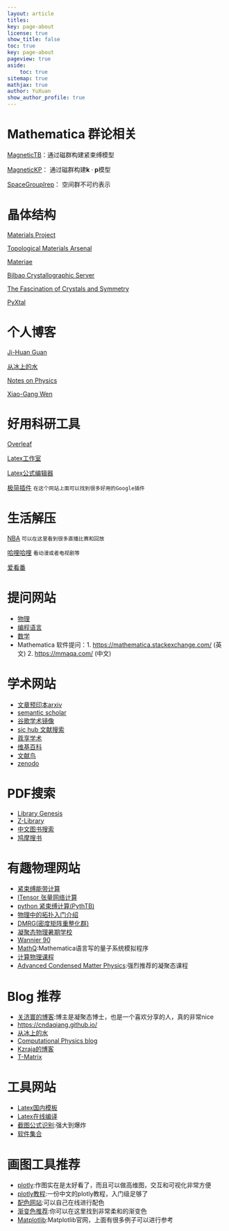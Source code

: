 ```yaml
---
layout: article
titles:
key: page-about
license: true
show_title: false
toc: true
key: page-about
pageview: true
aside:
    toc: true
sitemap: true
mathjax: true
author: YuXuan
show_author_profile: true
---
```

# Mathematica 群论相关
[MagneticTB](https://github.com/zhangzeyingvv/MagneticTB)：通过磁群构建紧束缚模型

[MagneticKP](https://github.com/zhangzeyingvv/MagneticKP)： 通过磁群构建$\mathbf{k}\cdot\mathbf{p}$模型

[SpaceGroupIrep](https://github.com/goodluck1982/SpaceGroupIrep)： 空间群不可约表示

# 晶体结构
[Materials Project](https://materialsproject.org/)

[Topological Materials Arsenal](https://ccmp.nju.edu.cn/)

[Materiae](http://materiae.iphy.ac.cn/#/)

[Bilbao Crystallographic Server](https://cryst.ehu.es/)

[The Fascination of Crystals and Symmetry](https://crystalsymmetry.wordpress.com/)

[PyXtal](https://pyxtal.readthedocs.io/en/latest/index.html)

# 个人博客

[Ji-Huan Guan](https://www.guanjihuan.com/)

[从冰上的水](https://zqw.ink/)

[Notes on Physics](https://phyx.readthedocs.io/en/latest/index.html)

[Xiao-Gang Wen](https://xgwen.mit.edu/)

# 好用科研工具
[Overleaf](https://www.overleaf.com/login)

[Latex工作室](https://www.latexstudio.net/)

[Latex公式编辑器](https://www.latexlive.com/home)

[极简插件](https://chrome.zzzmh.cn/index#ext)
`在这个网站上面可以找到很多好用的Google插件`

# 生活解压

[NBA](http://www.tiyutv.cc/)
`可以在这里看到很多直播比赛和回放`

[哈哩哈哩](http://halihali1.com/)
`看动漫或者电视剧等`

[爱看番](http://www.ikanfan.com/)

# 提问网站

- [物理]( https://physics.stackexchange.com/ )
- [编程语言](https://stackoverflow.com/ )
- [数学]( https://math.stackexchange.com/ )
- Mathematica 软件提问：1. https://mathematica.stackexchange.com/ (英文)   2. https://mmaqa.com/  (中文)

# 学术网站

- [文章预印本arxiv]( https://arxiv.org/ )
- [semantic scholar]( https://www.semanticscholar.org/ )
- [谷歌学术镜像]( https://ac.scmor.com/ )
- [sic hub 文献搜索]( http://www.6453.net/ )
- [蔻享学术]( https://www.koushare.com/ )
- [维基百科]( https://www.wikipedia.org/ )
- [文献鸟]( https://www.storkapp.me/main.php )
- [zenodo]( https://zenodo.org/ )

# PDF搜索

- [Library Genesis]( http://gen.lib.rus.ec/ )
- [Z-Library]( https://z-lib.org/ )
- [中文图书搜索]( http://www.toplinks.cc/s/ )
- [鸠摩搜书]( https://www.jiumodiary.com/ )

# 有趣物理网站

- [紧束缚能带计算]( http://lampx.tugraz.at/~hadley/ss1/bands/tbtable/tbtable.html )
- [ITensor 张量网络计算]( http://itensor.org/ )
- [python 紧束缚计算(PythTB)]( https://www.physics.rutgers.edu/pythtb/index.html )
- [物理中的拓扑入门介绍]( https://nbviewer.jupyter.org/url/topocondmat.org/notebooks/syllabus.ipynb )
- [DMRG(密度矩阵重整化群)]( https://www.tensors.net/j-dmrg )
- [凝聚态物理暑期学校]( https://www.cond-mat.de/events/ )
- [Wannier 90]( http://www.wannier.org/ )
- [MathQ](https://www.icmm.csic.es/sanjose/MathQ/MathQ.html ):Mathematica语言写的量子系统模拟程序
- [计算物理课程]( https://young.physics.ucsc.edu/115/ )
- [Advanced Condensed Matter Physics]( http://www-personal.umich.edu/~sunkai/teaching/Fall_2013/phys620.html ):强烈推荐的凝聚态课程

# Blog 推荐

- [关济寰的博客]( http://www.guanjihuan.com/ ):博主是凝聚态博士，也是一个喜欢分享的人，真的非常nice
- [ https://cndaqiang.github.io/ ]( https://cndaqiang.github.io/ )
- [从冰上的水]( https://zqw.ink/ )
- [ Computational Physics blog ]( https://compphys.go.ro/ )
- [Kzraja的博客]( http://blog.czarja.tk/ )
- [T-Matrix]( https://www.giss.nasa.gov/staff/mmishchenko/t_matrix.html )

# 工具网站

- [Latex国内模板]( https://www.latexstudio.net/ )
- [Latex在线编译]( https://www.overleaf.com/login? )
- [截图公式识别]( https://www.latexlive.com/## ):强大到爆炸
- [软件集合]( https://www.ssdax.com/ )

# 画图工具推荐

- [plotly]( https://plotly.com/python/ ):作图实在是太好看了，而且可以做高维图，交互和可视化非常方便
- [plotly教程]( https://www.cnblogs.com/traditional/p/12505154.html ):一份中文的plotly教程，入门级足够了
- [配色网站]( http://www.peise.net/tools/web/ ):可以自己在线进行配色
- [渐变色推荐]( https://uigradients.com/#Passion ):你可以在这里找到非常柔和的渐变色
- [Matplotlib](https://matplotlib.org/stable/index.html):Matplotlib官网，上面有很多例子可以进行参考




<!-- <div>{%- include extensions/netease-cloud-music.html id='413812448' -%}</div>
<div>{%- include extensions/netease-cloud-music.html id='500132554' -%}</div>

<div>{%- include extensions/slideshare.html id='u9L9zDsqEWNKE1' -%}</div>

<p><iframe src="//player.bilibili.com/player.html?aid=201792962&bvid=BV1Ah411o72A&cid=226367619&page=1" frameborder="no" scrolling="no" width="95%" height="600"> </iframe></p> -->